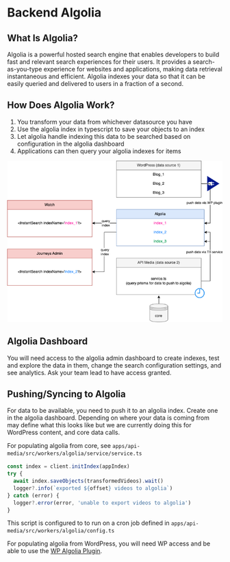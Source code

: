 # Backend Algolia

## What Is Algolia?

Algolia is a powerful hosted search engine that enables developers to build fast and relevant search experiences for their users. It provides a search-as-you-type experience for websites and applications, making data retrieval instantaneous and efficient. Algolia indexes your data so that it can be easily queried and delivered to users in a fraction of a second.

## How Does Algolia Work?

1. You transform your data from whichever datasource you have
2. Use the algolia index in typescript to save your objects to an index
3. Let algolia handle indexing this data to be searched based on configuration in the algolia dashboard
4. Applications can then query your algolia indexes for items

![how algolia interactions with data sources and applications](./algolia.png)

## Algolia Dashboard

You will need access to the algolia admin dashboard to create indexes, test and explore the data in them, change the search configuration settings, and see analytics. Ask your team lead to have access granted.

## Pushing/Syncing to Algolia

For data to be available, you need to push it to an algolia index. Create one in the algolia dashboard.
Depending on where your data is coming from may define what this looks like but we are currently doing this for WordPress content, and core data calls.

For populating algolia from core, see `apps/api-media/src/workers/algolia/service/service.ts`

```typescript
const index = client.initIndex(appIndex)
try {
  await index.saveObjects(transformedVideos).wait()
  logger?.info(`exported ${offset} videos to algolia`)
} catch (error) {
  logger?.error(error, 'unable to export videos to algolia')
}
```

This script is configured to to run on a cron job defined in `apps/api-media/src/workers/algolia/config.ts`

For populating algolia from WordPress, you will need WP access and be able to use the [WP Algolia Plugin](https://wordpress.org/plugins/wp-search-with-algolia/).
